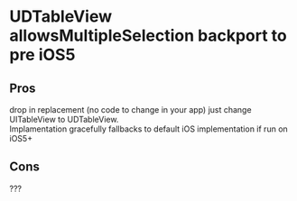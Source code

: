 UDTableView allowsMultipleSelection backport to pre iOS5
=========

Pros
----------
drop in replacement (no code to change in your app) just change UITableView to UDTableView. <br />
Implamentation gracefully fallbacks to default iOS implementation if run on iOS5+

Cons
----------
???
